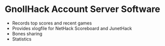 # GnollHack Account Server Software
- Records top scores and recent games
- Provides xlogfile for NetHack Scoreboard and JunetHack
- Bones sharing
- Statistics